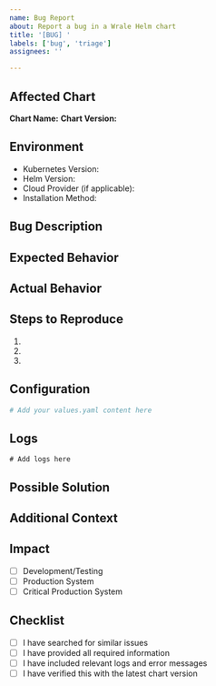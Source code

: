 ```yaml
---
name: Bug Report
about: Report a bug in a Wrale Helm chart
title: '[BUG] '
labels: ['bug', 'triage']
assignees: ''

---
```


## Affected Chart
**Chart Name:** <!-- e.g., app-chart -->
**Chart Version:** <!-- e.g., 1.2.3 -->

## Environment
- Kubernetes Version: <!-- e.g., 1.24.0 -->
- Helm Version: <!-- e.g., 3.13.0 -->
- Cloud Provider (if applicable): <!-- e.g., GKE, EKS, AKS -->
- Installation Method: <!-- e.g., helm install, flux, argocd -->

## Bug Description
<!-- A clear and concise description of the bug -->

## Expected Behavior
<!-- What you expected to happen -->

## Actual Behavior
<!-- What actually happened -->

## Steps to Reproduce
1. <!-- First Step -->
2. <!-- Second Step -->
3. <!-- Additional Steps -->

## Configuration
<!-- Relevant values.yaml content or helm install command -->
```yaml
# Add your values.yaml content here
```

## Logs
<!-- Any relevant logs, error messages, or command output -->
```
# Add logs here
```

## Possible Solution
<!-- Optional: Suggest a fix or reason for the bug -->

## Additional Context
<!-- Add any other context about the problem here -->

## Impact
- [ ] Development/Testing
- [ ] Production System
- [ ] Critical Production System

## Checklist
- [ ] I have searched for similar issues
- [ ] I have provided all required information
- [ ] I have included relevant logs and error messages
- [ ] I have verified this with the latest chart version
